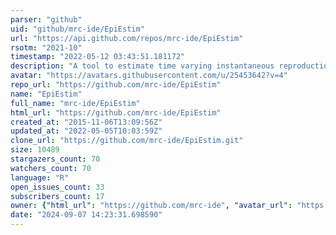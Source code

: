 ```yaml
---
parser: "github"
uid: "github/mrc-ide/EpiEstim"
url: "https://api.github.com/repos/mrc-ide/EpiEstim"
rsotm: "2021-10"
timestamp: "2022-05-12 03:43:51.181172"
description: "A tool to estimate time varying instantaneous reproduction number during epidemics"
avatar: "https://avatars.githubusercontent.com/u/25453642?v=4"
repo_url: "https://github.com/mrc-ide/EpiEstim"
name: "EpiEstim"
full_name: "mrc-ide/EpiEstim"
html_url: "https://github.com/mrc-ide/EpiEstim"
created_at: "2015-11-06T13:09:56Z"
updated_at: "2022-05-05T10:03:59Z"
clone_url: "https://github.com/mrc-ide/EpiEstim.git"
size: 10489
stargazers_count: 70
watchers_count: 70
language: "R"
open_issues_count: 33
subscribers_count: 17
owner: {"html_url": "https://github.com/mrc-ide", "avatar_url": "https://avatars.githubusercontent.com/u/25453642?v=4", "login": "mrc-ide", "type": "Organization"}
date: "2024-09-07 14:23:31.698590"
---
```

